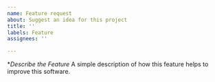 ```yaml
---
name: Feature request
about: Suggest an idea for this project
title: ''
labels: Feature
assignees: ''

---
```


**Describe the Feature*
A simple description of how this feature helps to improve this software.
